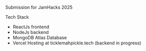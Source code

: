 Submission for JamHacks 2025

Tech Stack
- ReactJs frontend
- NodeJs backend
- MongoDB Atlas Database
- Vercel Hosting at ticklemahpickle.tech (backend in progress)
